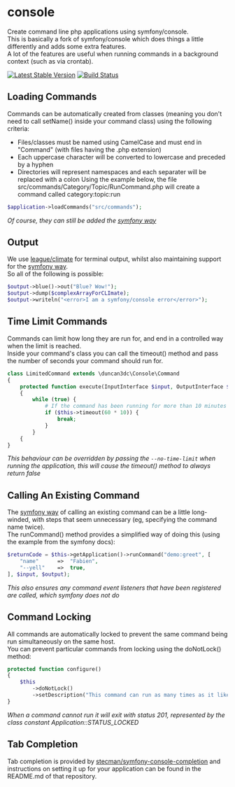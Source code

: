 console
=======

Create command line php applications using symfony/console.  
This is basically a fork of symfony/console which does things a little differently and adds some extra features.  
A lot of the features are useful when running commands in a background context (such as via crontab).  

[![Latest Stable Version](https://poser.pugx.org/duncan3dc/console/version.svg)](https://packagist.org/packages/duncan3dc/console)
[![Build Status](https://travis-ci.org/duncan3dc/console.svg?branch=master)](https://travis-ci.org/duncan3dc/console)



Loading Commands
----------------
Commands can be automatically created from classes (meaning you don't need to call setName() inside your command class) using the following criteria:
* Files/classes must be named using CamelCase and must end in "Command" (with files having the .php extension)
* Each uppercase character will be converted to lowercase and preceded by a hyphen
* Directories will represent namespaces and each separater will be replaced with a colon
Using the example below, the file src/commands/Category/Topic/RunCommand.php will create a command called category:topic:run
```php
$application->loadCommands("src/commands");
```
_Of course, they can still be added the [symfony way](http://symfony.com/doc/current/components/console/introduction.html)_



Output
------
We use [league/climate](http://climate.thephpleague.com/) for terminal output, whilst also maintaining support for the [symfony way](http://symfony.com/doc/current/components/console/introduction.html#coloring-the-output).  
So all of the following is possible:
```php
$output->blue()->out("Blue? Wow!");
$output->dump($complexArrayForCLImate);
$output->writeln("<error>I am a symfony/console error</error>");
```



Time Limit Commands
-------------------
Commands can limit how long they are run for, and end in a controlled way when the limit is reached.  
Inside your command's class you can call the timeout() method and pass the number of seconds your command should run for.  
```php
class LimitedCommand extends \duncan3dc\Console\Command
{
    protected function execute(InputInterface $input, OutputInterface $output)
    {
        while (true) {
            # If the command has been running for more than 10 minutes then end now
            if ($this->timeout(60 * 10)) {
                break;
            }
        }
    {
}
```
_This behaviour can be overridden by passing the ```--no-time-limit``` when running the application, this will cause the timeout() method to always return false_



Calling An Existing Command
---------------------------
The [symfony way](http://symfony.com/doc/current/components/console/introduction.html#calling-an-existing-command) of calling an existing command can be a little long-winded, with steps that seem unnecessary (eg, specifying the command name twice).  
The runCommand() method provides a simplified way of doing this (using the example from the symfony docs):
```php
$returnCode = $this->getApplication()->runCommand("demo:greet", [
    "name"      =>  "Fabien",
    "--yell"    =>  true,
], $input, $output);
```
_This also ensures any command event listeners that have been registered are called, which symfony does not do_



Command Locking
---------------
All commands are automatically locked to prevent the same command being run simultaneously on the same host.  
You can prevent particular commands from locking using the doNotLock() method:
```php
protected function configure()
{
    $this
        ->doNotLock()
        ->setDescription("This command can run as many times as it likes, whether the previous run has finished or not");
}
```
_When a command cannot run it will exit with status 201, represented by the class constant Application::STATUS_LOCKED_



Tab Completion
--------------
Tab completion is provided by [stecman/symfony-console-completion](https://github.com/stecman/symfony-console-completion) and instructions on setting it up for your application can be found in the README.md of that repository.  
